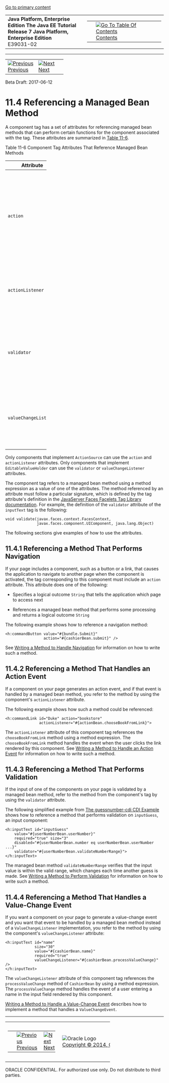 [Go to primary content](#BEGIN)

<table>
<colgroup>
<col width="50%" />
<col width="50%" />
</colgroup>
<tbody>
<tr class="odd">
<td><strong>Java Platform, Enterprise Edition The Java EE Tutorial</strong><br />
<strong>Release 7 Java Platform, Enterprise Edition</strong><br />
E39031-02</td>
<td><table>
<tbody>
<tr class="odd">
<td> </td>
<td><a href="toc.htm"><img src="../../dcommon/gifs/toc.gif" alt="Go To Table Of Contents" /><br />
<span class="icon">Contents</span></a></td>
</tr>
</tbody>
</table></td>
</tr>
</tbody>
</table>

-----

<table>
<tbody>
<tr class="odd">
<td><a href="jsf-page-core003.htm"><img src="../../dcommon/gifs/leftnav.gif" alt="Previous" /><br />
<span class="icon">Previous</span></a> </td>
<td><a href="jsf-develop.htm"><img src="../../dcommon/gifs/rightnav.gif" alt="Next" /><br />
<span class="icon">Next</span></a></td>
<td> </td>
</tr>
</tbody>
</table>

Beta Draft: 2017-06-12

# 11.4 Referencing a Managed Bean Method

A component tag has a set of attributes for referencing managed bean
methods that can perform certain functions for the component associated
with the tag. These attributes are summarized in [Table 11-6](#BNATO).

Table 11-6 Component Tag Attributes That Reference Managed Bean Methods

<table style="width:26%;">
<colgroup>
<col width="26%" />
<col width="0%" />
</colgroup>
<thead>
<tr class="header">
<th>Attribute</th>
<th>Function</th>
</tr>
</thead>
<tbody>
<tr class="odd">
<td><p><code dir="ltr">action</code></p></td>
<td><p>Refers to a managed bean method that performs navigation processing for the component and returns a logical outcome <code dir="ltr">String</code></p></td>
</tr>
<tr class="even">
<td><p><code dir="ltr">actionListener</code></p></td>
<td><p>Refers to a managed bean method that handles action events</p></td>
</tr>
<tr class="odd">
<td><p><code dir="ltr">validator</code></p></td>
<td><p>Refers to a managed bean method that performs validation on the component's value</p></td>
</tr>
<tr class="even">
<td><p><code dir="ltr">valueChangeListener</code></p></td>
<td><p>Refers to a managed bean method that handles value-change events</p></td>
</tr>
</tbody>
</table>

  

Only components that implement `ActionSource` can use the `action` and
`actionListener` attributes. Only components that implement
`EditableValueHolder` can use the `validator` or `valueChangeListener`
attributes.

The component tag refers to a managed bean method using a method
expression as a value of one of the attributes. The method referenced by
an attribute must follow a particular signature, which is defined by the
tag attribute's definition in the [JavaServer Faces Facelets Tag Library
documentation](olink:JSFTL). For example, the definition of the
`validator` attribute of the `inputText` tag is the following:

``` oac_no_warn
void validate(javax.faces.context.FacesContext,
              javax.faces.component.UIComponent, java.lang.Object)
```

The following sections give examples of how to use the attributes.

## 11.4.1 Referencing a Method That Performs Navigation

If your page includes a component, such as a button or a link, that
causes the application to navigate to another page when the component is
activated, the tag corresponding to this component must include an
`action` attribute. This attribute does one of the following:

  - Specifies a logical outcome `String` that tells the application
    which page to access next

  - References a managed bean method that performs some processing and
    returns a logical outcome `String`

The following example shows how to reference a navigation method:

``` oac_no_warn
<h:commandButton value="#{bundle.Submit}"
                 action="#{cashierBean.submit}" />
```

See [Writing a Method to Handle Navigation](jsf-develop003.htm#BNAVC)
for information on how to write such a method.

## 11.4.2 Referencing a Method That Handles an Action Event

If a component on your page generates an action event, and if that event
is handled by a managed bean method, you refer to the method by using
the component's `actionListener` attribute.

The following example shows how such a method could be referenced:

``` oac_no_warn
<h:commandLink id="Duke" action="bookstore"
               actionListener="#{actionBean.chooseBookFromLink}">
```

The `actionListener` attribute of this component tag references the
`chooseBookFromLink` method using a method expression. The
`chooseBookFromLink` method handles the event when the user clicks the
link rendered by this component. See [Writing a Method to Handle an
Action Event](jsf-develop003.htm#BNAVD) for information on how to write
such a method.

## 11.4.3 Referencing a Method That Performs Validation

If the input of one of the components on your page is validated by a
managed bean method, refer to the method from the component's tag by
using the `validator` attribute.

The following simplified example from [The guessnumber-cdi CDI
Example](cdi-basicexamples003.htm#GJCXV) shows how to reference a method
that performs validation on `inputGuess`, an input component:

``` oac_no_warn
<h:inputText id="inputGuess" 
    value="#{userNumberBean.userNumber}" 
    required="true" size="3" 
    disabled="#{userNumberBean.number eq userNumberBean.userNumber ...}"
    validator="#{userNumberBean.validateNumberRange}">
</h:inputText>
```

The managed bean method `validateNumberRange` verifies that the input
value is within the valid range, which changes each time another guess
is made. See [Writing a Method to Perform
Validation](jsf-develop003.htm#BNAVE) for information on how to write
such a method.

## 11.4.4 Referencing a Method That Handles a Value-Change Event

If you want a component on your page to generate a value-change event
and you want that event to be handled by a managed bean method instead
of a `ValueChangeListener` implementation, you refer to the method by
using the component's `valueChangeListener` attribute:

``` oac_no_warn
<h:inputText id="name"
             size="30"
             value="#{cashierBean.name}"
             required="true"
             valueChangeListener="#{cashierBean.processValueChange}" />
</h:inputText>
```

The `valueChangeListener` attribute of this component tag references the
`processValueChange` method of `CashierBean` by using a method
expression. The `processValueChange` method handles the event of a user
entering a name in the input field rendered by this component.

[Writing a Method to Handle a Value-Change
Event](jsf-develop003.htm#BNAVF) describes how to implement a method
that handles a `ValueChangeEvent`.

-----

<table style="width:66%;">
<colgroup>
<col width="33%" />
<col width="0%" />
<col width="33%" />
</colgroup>
<tbody>
<tr class="odd">
<td><table style="width:96%;">
<colgroup>
<col width="0%" />
<col width="48%" />
<col width="48%" />
</colgroup>
<tbody>
<tr class="odd">
<td> </td>
<td><a href="jsf-page-core003.htm"><img src="../../dcommon/gifs/leftnav.gif" alt="Previous" /><br />
<span class="icon">Previous</span></a> </td>
<td><a href="jsf-develop.htm"><img src="../../dcommon/gifs/rightnav.gif" alt="Next" /><br />
<span class="icon">Next</span></a></td>
</tr>
</tbody>
</table></td>
<td><img src="../../dcommon/gifs/oracle.gif" alt="Oracle Logo" class="copyrightlogo" /> <a href="../../dcommon/html/cpyr.htm"><br />
<span class="copyrightlogo">Copyright © 2014, Oracle and/or its affiliates. All rights reserved.</span></a></td>
<td><table>
<tbody>
<tr class="odd">
<td> </td>
<td><a href="toc.htm"><img src="../../dcommon/gifs/toc.gif" alt="Go To Table Of Contents" /><br />
<span class="icon">Contents</span></a></td>
</tr>
</tbody>
</table></td>
</tr>
</tbody>
</table>

ORACLE CONFIDENTIAL. For authorized use only. Do not distribute to third parties.
